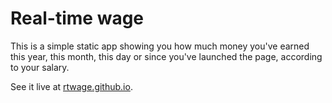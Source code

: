 # Real-time wage

This is a simple static app showing you how much money you've earned
this year, this month, this day or since you've launched the page,
according to your salary.

See it live at [rtwage.github.io](https://rtwage.github.io).
